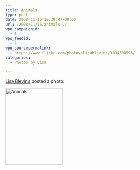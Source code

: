 ```yaml
---
title: Animals
type: post
date: 2008-11-16T10:30:47+00:00
url: /2008/11/16/animals-2/
wpo_campaignid:
  - 1
wpo_feedid:
  - 1
wpo_sourcepermalink:
  - https://www.flickr.com/photos/lisablevins/3034588596/
categories:
  - Photos by Lisa

---
```

[Lisa Blevins][1] posted a photo:

[<img src="http://www.lisablevins.com/wp-o-matic/cache/3a7c4b861a_3034588596-15d797b4f2-m.jpg" width="180" height="240" alt="Animals" />][2]

 [1]: https://www.flickr.com/people/lisablevins/
 [2]: https://www.flickr.com/photos/lisablevins/3034588596/ "Animals"